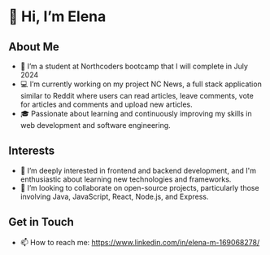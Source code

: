 # 👋 Hi, I’m Elena

## About Me
- 👀 I’m a student at Northcoders bootcamp that I will complete in July 2024
- 💻 I’m currently working on my project NC News, a full stack application similar to Reddit where users can read articles, leave comments, vote for articles and comments and upload new articles.
- 🎓 Passionate about learning and continuously improving my skills in web development and software engineering.

## Interests
- 👀 I’m deeply interested in frontend and backend development, and I'm enthusiastic about learning new technologies and frameworks.
- 💞️ I’m looking to collaborate on open-source projects, particularly those involving Java, JavaScript, React, Node.js, and Express.

## Get in Touch 
- 📫 How to reach me: https://www.linkedin.com/in/elena-m-169068278/

<!---
elenamurgia/elenamurgia is a ✨ special ✨ repository because its `README.md` (this file) appears on your GitHub profile.
You can click the Preview link to take a look at your changes.
--->
